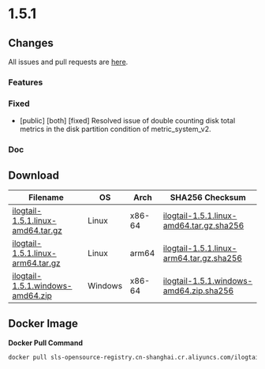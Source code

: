 # 1.5.1
## Changes
All issues and pull requests are [here](https://github.com/alibaba/ilogtail/milestone/18).
### Features
### Fixed
- [public] [both] [fixed] Resolved issue of double counting disk total metrics in the disk partition condition of metric_system_v2.
### Doc
## Download
| **Filename** | **OS** | **Arch** | **SHA256 Checksum** |
|  ----  | ----  | ----  | ----  |
|[ilogtail-1.5.1.linux-amd64.tar.gz](https://ilogtail-community-edition.oss-cn-shanghai.aliyuncs.com/1.5.1/ilogtail-1.5.1.linux-amd64.tar.gz)|Linux|x86-64|[ilogtail-1.5.1.linux-amd64.tar.gz.sha256](https://ilogtail-community-edition.oss-cn-shanghai.aliyuncs.com/1.5.1/ilogtail-1.5.1.linux-amd64.tar.gz.sha256)|
|[ilogtail-1.5.1.linux-arm64.tar.gz](https://ilogtail-community-edition.oss-cn-shanghai.aliyuncs.com/1.5.1/ilogtail-1.5.1.linux-arm64.tar.gz)|Linux|arm64|[ilogtail-1.5.1.linux-arm64.tar.gz.sha256](https://ilogtail-community-edition.oss-cn-shanghai.aliyuncs.com/1.5.1/ilogtail-1.5.1.linux-arm64.tar.gz.sha256)|
|[ilogtail-1.5.1.windows-amd64.zip](https://ilogtail-community-edition.oss-cn-shanghai.aliyuncs.com/1.5.1/ilogtail-1.5.1.windows-amd64.zip)|Windows|x86-64|[ilogtail-1.5.1.windows-amd64.zip.sha256](https://ilogtail-community-edition.oss-cn-shanghai.aliyuncs.com/1.5.1/ilogtail-1.5.1.windows-amd64.zip.sha256)|
## Docker Image
**Docker Pull Command**
``` bash
docker pull sls-opensource-registry.cn-shanghai.cr.aliyuncs.com/ilogtail-community-edition/ilogtail:1.5.1
```
